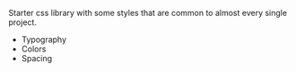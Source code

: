 Starter css library with some styles that are common to almost every single project.

- Typography
- Colors
- Spacing
